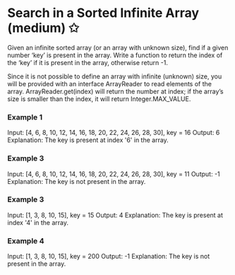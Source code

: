 # Search in a Sorted Infinite Array (medium) ✩

Given an infinite sorted array (or an array with unknown size), find if a given number ‘key’ is present in the array. 
Write a function to return the index of the ‘key’ if it is present in the array, otherwise return -1.

Since it is not possible to define an array with infinite (unknown) size, 
you will be provided with an interface ArrayReader to read elements of the array. 
ArrayReader.get(index) will return the number at index; 
if the array’s size is smaller than the index, it will return Integer.MAX_VALUE.



### Example 1
Input: [4, 6, 8, 10, 12, 14, 16, 18, 20, 22, 24, 26, 28, 30], key = 16
Output: 6
Explanation: The key is present at index '6' in the array.

### Example 3
Input: [4, 6, 8, 10, 12, 14, 16, 18, 20, 22, 24, 26, 28, 30], key = 11
Output: -1
Explanation: The key is not present in the array.

### Example 3
Input: [1, 3, 8, 10, 15], key = 15
Output: 4
Explanation: The key is present at index '4' in the array.

### Example 4
Input: [1, 3, 8, 10, 15], key = 200
Output: -1
Explanation: The key is not present in the array.